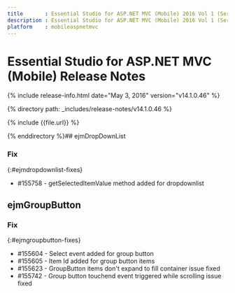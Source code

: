 ```yaml
---
title       : Essential Studio for ASP.NET MVC (Mobile) 2016 Vol 1 (Service Pack 1)Release Notes
description : Essential Studio for ASP.NET MVC (Mobile) 2016 Vol 1 (Service Pack 1)Release Notes
platform    : mobileaspnetmvc
---
```


# Essential Studio for ASP.NET MVC (Mobile) Release Notes

{% include release-info.html date="May 3, 2016" version="v14.1.0.46" %} 

{% directory path: _includes/release-notes/v14.1.0.46 %}

{% include {{file.url}} %}

{% enddirectory %}## ejmDropDownList

### Fix
{:#ejmdropdownlist-fixes}

*  \#155758 - getSelectedItemValue method added for dropdownlist


## ejmGroupButton

### Fix
{:#ejmgroupbutton-fixes}

*  \#155604 - Select event added for group button
*  \#155605 - Item Id added for group button items
*  \#155623 - GroupButton items don't expand to fill container issue fixed
*  \#155742 - Group button touchend event triggered while scrolling issue fixed


